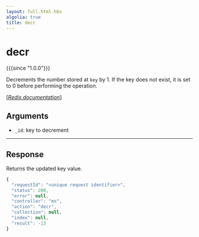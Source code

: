 ```yaml
---
layout: full.html.hbs
algolia: true
title: decr
---
```



# decr

{{{since "1.0.0"}}}

Decrements the number stored at `key` by 1. If the key does not exist, it is set to 0 before performing the operation.

[[_Redis documentation_]](https://redis.io/commands/decr)


## Arguments

* `_id`: key to decrement

---

## Response

Returns the updated key value.

```javascript
{
  "requestId": "<unique request identifier>",
  "status": 200,
  "error": null,
  "controller": "ms",
  "action": "decr",
  "collection": null,
  "index": null,
  "result": -13
}
```
